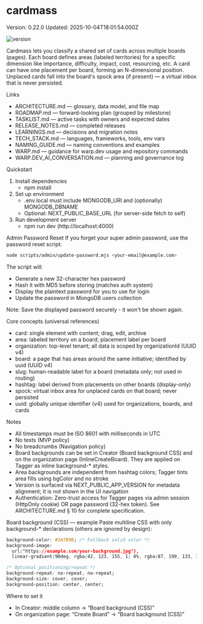 # cardmass

Version: 0.22.0
Updated: 2025-10-04T18:01:54.000Z

![version](https://img.shields.io/badge/version-0.22.0-blue?style=flat-square)

Cardmass lets you classify a shared set of cards across multiple boards (pages). Each board defines areas (labeled territories) for a specific dimension like importance, difficulty, impact, cost, resourcing, etc. A card can have one placement per board, forming an N-dimensional position. Unplaced cards fall into the board's spock area (if present) — a virtual inbox that is never persisted.

Links
- ARCHITECTURE.md — glossary, data model, and file map
- ROADMAP.md — forward-looking plan (grouped by milestone)
- TASKLIST.md — active tasks with owners and expected dates
- RELEASE_NOTES.md — completed releases
- LEARNINGS.md — decisions and migration notes
- TECH_STACK.md — languages, frameworks, tools, env vars
- NAMING_GUIDE.md — naming conventions and examples
- WARP.md — guidance for warp.dev usage and repository commands
- WARP.DEV_AI_CONVERSATION.md — planning and governance log

Quickstart
1) Install dependencies
   - npm install
2) Set up environment
   - .env.local must include MONGODB_URI and (optionally) MONGODB_DBNAME
   - Optional: NEXT_PUBLIC_BASE_URL (for server-side fetch to self)
3) Run development server
   - npm run dev (http://localhost:4000)

Admin Password Reset
If you forget your super admin password, use the password reset script:
```bash
node scripts/admin/update-password.mjs <your-email@example.com>
```
The script will:
- Generate a new 32-character hex password
- Hash it with MD5 before storing (matches auth system)
- Display the plaintext password for you to use for login
- Update the password in MongoDB users collection

Note: Save the displayed password securely - it won't be shown again.

Core concepts (universal references)
- card: single element with content; drag, edit, archive
- area: labeled territory on a board; placement label per board
- organization: top-level tenant; all data is scoped by organizationId (UUID v4)
- board: a page that has areas around the same initiative; identified by uuid (UUID v4)
- slug: human-readable label for a board (metadata only; not used in routing)
- hashtag: label derived from placements on other boards (display-only)
- spock: virtual inbox area for unplaced cards on that board; never persisted
- uuid: globally unique identifier (v4) used for organizations, boards, and cards

Notes
- All timestamps must be ISO 8601 with milliseconds in UTC
- No tests (MVP policy)
- No breadcrumbs (Navigation policy)
- Board backgrounds can be set in Creator (Board background CSS) and on the organization page (InlineCreateBoard). They are applied on Tagger as inline background-* styles.
- Area backgrounds are independent from hashtag colors; Tagger tints area fills using bgColor and no stroke
- Version is surfaced via NEXT_PUBLIC_APP_VERSION for metadata alignment; it is not shown in the UI navigation
- Authentication: Zero-trust access for Tagger pages via admin session (HttpOnly cookie) OR page password (32-hex token). See ARCHITECTURE.md § 10 for complete specification.

Board background (CSS) — example
Paste multiline CSS with only background-* declarations (others are ignored by design):

```css path=null start=null
background-color: #2A7B9B; /* Fallback solid color */
background-image:
  url("https://example.com/your-background.jpg"),
  linear-gradient(90deg, rgba(42, 123, 155, 1) 0%, rgba(87, 199, 133, 1) 50%, rgba(237, 221, 83, 1) 100%);

/* Optional positioning/repeat */
background-repeat: no-repeat, no-repeat;
background-size: cover, cover;
background-position: center, center;
```

Where to set it
- In Creator: middle column → “Board background (CSS)”
- On organization page: “Create Board” → “Board background (CSS)”
